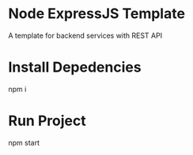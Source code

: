 # Node ExpressJS Template
A template for backend services with REST API

# Install Depedencies
npm i

# Run Project
npm start

